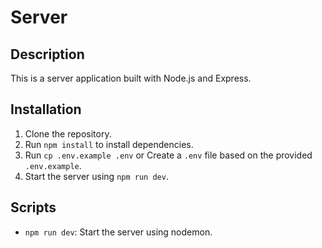 # Server

## Description
This is a server application built with Node.js and Express.

## Installation
1. Clone the repository.
2. Run `npm install` to install dependencies.
3. Run `cp .env.example .env` or Create a `.env` file based on the provided `.env.example`.
4. Start the server using `npm run dev`.

## Scripts
- `npm run dev`: Start the server using nodemon.